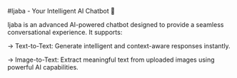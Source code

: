 #Ijaba - Your Intelligent AI Chatbot 🤖

Ijaba is an advanced AI-powered chatbot designed to provide a seamless conversational experience. It supports:

-> Text-to-Text: Generate intelligent and context-aware responses instantly.

-> Image-to-Text: Extract meaningful text from uploaded images using powerful AI capabilities.
